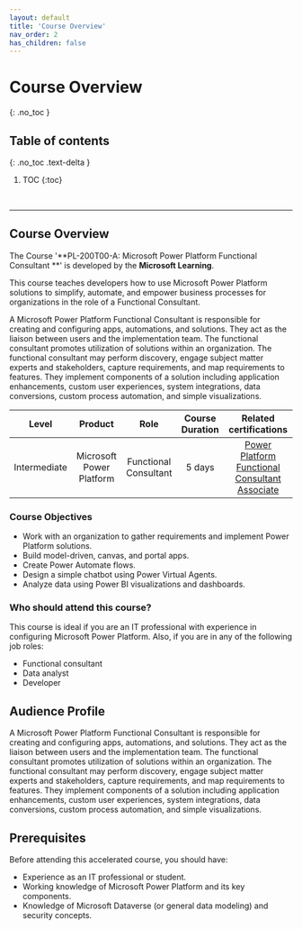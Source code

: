 ```yaml
---
layout: default
title: 'Course Overview'
nav_order: 2
has_children: false
---
```


# Course Overview
{: .no_toc }


## Table of contents
{: .no_toc .text-delta }

1. TOC
{:toc}

<br/>

---

<!-- Course Overview -->
## **Course Overview**

The Course '**PL-200T00-A: Microsoft Power Platform Functional Consultant **' is developed by the **Microsoft Learning**.

This course teaches developers how to use Microsoft Power Platform solutions to simplify, automate, and empower business processes for organizations in the role of a Functional Consultant. 

A Microsoft Power Platform Functional Consultant is responsible for creating and configuring apps, automations, and solutions. They act as the liaison between users and the implementation team. The functional consultant promotes utilization of solutions within an organization. The functional consultant may perform discovery, engage subject matter experts and stakeholders, capture requirements, and map requirements to features. They implement components of a solution including application enhancements, custom user experiences, system integrations, data conversions, custom process automation, and simple visualizations. 


|  Level        | Product                   | Role                  | Course Duration  | Related certifications | 
| :---:         | :---:                     | :---:                 | :---:            | :---:     |  
|  Intermediate | Microsoft Power Platform  | Functional Consultant | 5 days           | [Power Platform Functional Consultant Associate](https://learn.microsoft.com/en-us/credentials/certifications/power-platform-functional-consultant-associate/) |


<!-- Course Objectives -->
### **Course Objectives**

* Work with an organization to gather requirements and implement Power Platform solutions.
* Build model-driven, canvas, and portal apps.
* Create Power Automate flows.
* Design a simple chatbot using Power Virtual Agents.
* Analyze data using Power BI visualizations and dashboards.




<!-- Who should attend this course -->
### **Who should attend this course?**

This course is ideal if you are an IT professional with experience in configuring Microsoft Power Platform. Also, if you are in any of the following job roles:
* Functional consultant
* Data analyst
* Developer


<!-- Audience Profile -->

## **Audience Profile**

A Microsoft Power Platform Functional Consultant is responsible for creating and configuring apps, automations, and solutions. They act as the liaison between users and the implementation team. The functional consultant promotes utilization of solutions within an organization. The functional consultant may perform discovery, engage subject matter experts and stakeholders, capture requirements, and map requirements to features. They implement components of a solution including application enhancements, custom user experiences, system integrations, data conversions, custom process automation, and simple visualizations.


<!-- ### **Participant profiles** -->

<!-- Prerequisites -->
## **Prerequisites**

Before attending this accelerated course, you should have:
- Experience as an IT professional or student.
- Working knowledge of Microsoft Power Platform and its key components.
- Knowledge of Microsoft Dataverse (or general data modeling) and security concepts.


